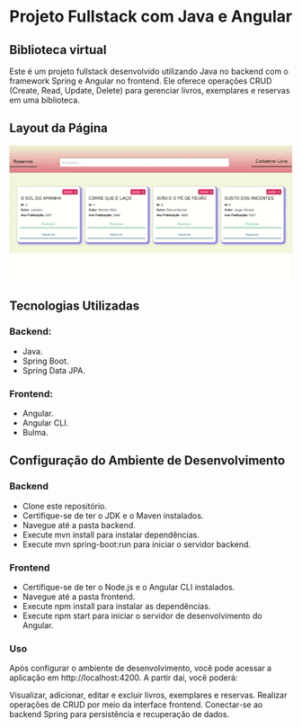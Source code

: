 # Projeto Fullstack com Java e Angular

## Biblioteca virtual

Este é um projeto fullstack desenvolvido utilizando Java no backend com o framework Spring e Angular no frontend. Ele oferece operações CRUD (Create, Read, Update, Delete) para gerenciar livros, exemplares e reservas em uma biblioteca.

## Layout da Página

<img src='front-end/src/assets/Gravação de tela de 01-03-2024 14_31_21.gif'/>

## Tecnologias Utilizadas

 ### Backend:
 - Java.
 - Spring Boot.
 - Spring Data JPA.

 ### Frontend:
 - Angular.
 - Angular CLI.
 - Bulma.

## Configuração do Ambiente de Desenvolvimento
 ### Backend
- Clone este repositório.
- Certifique-se de ter o JDK e o Maven instalados.
- Navegue até a pasta backend.
- Execute mvn install para instalar dependências.
- Execute mvn spring-boot:run para iniciar o servidor backend.

 ### Frontend
- Certifique-se de ter o Node.js e o Angular CLI instalados.
- Navegue até a pasta frontend.
- Execute npm install para instalar as dependências.
- Execute npm start para iniciar o servidor de desenvolvimento do Angular.

 ### Uso
 
Após configurar o ambiente de desenvolvimento, você pode acessar a aplicação em http://localhost:4200. A partir daí, você poderá:

Visualizar, adicionar, editar e excluir livros, exemplares e reservas.
Realizar operações de CRUD por meio da interface frontend.
Conectar-se ao backend Spring para persistência e recuperação de dados.

